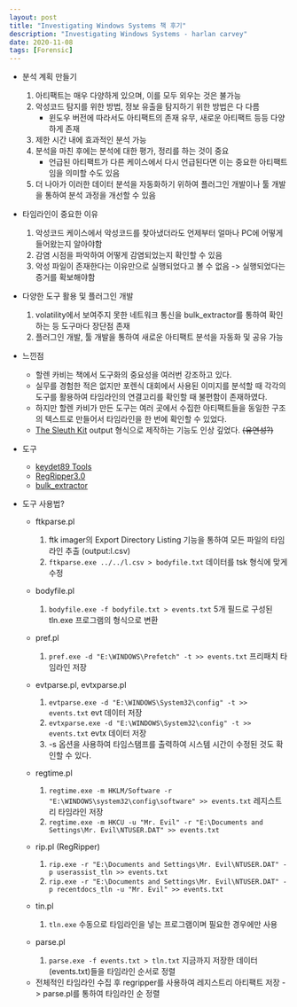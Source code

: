 ```yaml
---
layout: post
title: "Investigating Windows Systems 책 후기"
description: "Investigating Windows Systems - harlan carvey"
date: 2020-11-08
tags: [Forensic]
---
```


* 분석 계획 만들기
    1. 아티팩트는 매우 다양하게 있으며, 이를 모두 외우는 것은 불가능
    2. 악성코드 탐지를 위한 방법, 정보 유출을 탐지하기 위한 방법은 다 다름
        - 윈도우 버전에 따라서도 아티팩트의 존재 유무, 새로운 아티팩트 등등 다양하게 존재
    3. 제한 시간 내에 효과적인 분석 가능
    4. 분석을 마친 후에는 분석에 대한 평가, 정리를 하는 것이 중요
        - 언급된 아티팩트가 다른 케이스에서 다시 언급된다면 이는 중요한 아티팩트임을 의미할 수도 있음
    5. 더 나아가 이러한 데이터 분석을 자동화하기 위하여 플러그인 개발이나 툴 개발을 통하여 분석 과정을 개선할 수 있음

* 타임라인이 중요한 이유
    1. 악성코드 케이스에서 악성코드를 찾아냈더라도 언제부터 얼마나 PC에 어떻게 들어왔는지 알아야함
    2. 감염 시점을 파악하여 어떻게 감염되었는지 확인할 수 있음
    3. 악성 파일이 존재한다는 이유만으로 실행되었다고 볼 수 없음 -> 실행되었다는 증거를 확보해야함

* 다양한 도구 활용 및 플러그인 개발
    1. volatility에서 보여주지 못한 네트워크 통신을 bulk_extractor를 통하여 확인하는 등 도구마다 장단점 존재
    2. 플러그인 개발, 툴 개발을 통하여 새로운 아티팩트 분석을 자동화 및 공유 가능

* 느낀점
    - 할렌 카비는 책에서 도구화의 중요성을 여러번 강조하고 있다.
    - 실무를 경험한 적은 없지만 포렌식 대회에서 사용된 이미지를 분석할 때 각각의 도구를 활용하여 타임라인의 연결고리를 확인할 때 불편함이 존재하였다.
    - 하지만 할렌 카비가 만든 도구는 여러 곳에서 수집한 아티팩트들을 동일한 구조의 텍스트로 만들어서 타임라인을 한 번에 확인할 수 있었다. 
    - <a href="https://www.sleuthkit.org/">The Sleuth Kit</a> output 형식으로 제작하는 기능도 인상 깊었다. ~~(유연성?)~~

* 도구
    - <a href="https://github.com/keydet89/Tools">keydet89 Tools</a>
    - <a href="https://github.com/keydet89/RegRipper3.0">RegRipper3.0</a>
    - <a href="https://github.com/simsong/bulk_extractor">bulk_extractor</a>

* 도구 사용법?
    - ftkparse.pl
        1. ftk imager의 Export Directory Listing 기능을 통하여 모든 파일의 타임라인 추출 (output:l.csv)
        2. ``ftkparse.exe ../../l.csv > bodyfile.txt`` 데이터를 tsk 형식에 맞게 수정

    - bodyfile.pl
        1. ``bodyfile.exe -f bodyfile.txt > events.txt`` 5개 필드로 구성된 tln.exe 프로그램의 형식으로 변환

    - pref.pl
        1. ``pref.exe -d "E:\WINDOWS\Prefetch" -t >> events.txt`` 프리패치 타임라인 저장

    - evtparse.pl, evtxparse.pl
        1. ``evtparse.exe -d "E:\WINDOWS\System32\config" -t >> events.txt`` evt 데이터 저장
        2. ``evtxparse.exe -d "E:\WINDOWS\System32\config" -t >> events.txt`` evtx 데이터 저장
        3. -s 옵션을 사용하여 타임스탬프를 출력하여 시스템 시간이 수정된 것도 확인할 수 있다.

    - regtime.pl
        1. ``regtime.exe -m HKLM/Software -r "E:\WINDOWS\system32\config\software" >> events.txt`` 레지스트리 타임라인 저장
        2. ``regtime.exe -m HKCU -u "Mr. Evil" -r "E:\Documents and Settings\Mr. Evil\NTUSER.DAT" >> events.txt``

    - rip.pl (RegRipper)
        1. ``rip.exe -r "E:\Documents and Settings\Mr. Evil\NTUSER.DAT" -p userassist_tln >> events.txt``
        2. ``rip.exe -r "E:\Documents and Settings\Mr. Evil\NTUSER.DAT" -p recentdocs_tln -u "Mr. Evil" >> events.txt``

    - tin.pl
        1. ``tln.exe`` 수동으로 타임라인을 넣는 프로그램이며 필요한 경우에만 사용

    - parse.pl
        1. ``parse.exe -f events.txt > tln.txt`` 지금까지 저장한 데이터(events.txt)들을 타임라인 순서로 정렬

    * 전체적인 타임라인 수집 후 regripper를 사용하여 레지스트리 아티팩트 저장 -> parse.pl를 통하여 타임라인 순 정렬